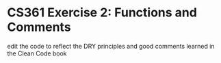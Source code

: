 # CS361 Exercise 2: Functions and Comments
edit the code to reflect the DRY principles and good comments learned in the Clean Code book